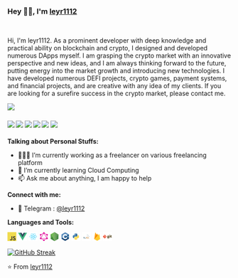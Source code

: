 
### Hey 👋🏽, I'm [leyr1112](https://t.me/leyr1112)  

<br/>

Hi, I'm leyr1112. As a prominent developer with deep knowledge and practical ability on blockchain and crypto, I designed and developed numerous DApps myself. I am grasping the crypto market with an innovative perspective and new ideas, and I am always thinking forward to the future, putting energy into the market growth and introducing new technologies. I have developed numerous DEFI projects, crypto games, payment systems, and financial projects, and are creative with any idea of my clients. If you are looking for a surefire success in the crypto market, please contact me.

![](https://github-profile-trophy.vercel.app/?username=leyr1112&theme=dracula)

####      ![](https://img.shields.io/badge/Blockchain-%3C%2F%3E-blueviolet) ![](https://img.shields.io/badge/Solidity-%3C%2F%3E-yellow) ![](https://img.shields.io/badge/Typescript-%7C-0%2C%2022%2C%20100) ![](https://img.shields.io/badge/Web3.js-%7C-yellowgreen) ![](https://img.shields.io/badge/Smart%20Contracts-%7C-blue) ![](https://img.shields.io/badge/Cryptocurrency-%7C-ff69b4)
  
<!-- <div>
  <img align="right" alt="GIF" src="https://media2.giphy.com/media/nIoUgc3KW2BF5rxVj2/giphy-downsized-large.gif" width="400" height="320" />
</div> -->

**Talking about Personal Stuffs:**

- 👨🏽‍💻 I’m currently working as a freelancer on various freelancing platform
- 🌱 I’m currently learning Cloud Computing
- 📫 Ask me about anything, I am happy to help

**Connect with me:**
- 💬 Telegram : [@leyr1112](https://t.me/leyr1112)

**Languages and Tools:**   

<code><img height="20" src="https://raw.githubusercontent.com/github/explore/80688e429a7d4ef2fca1e82350fe8e3517d3494d/topics/javascript/javascript.png"></code>
<code><img height="20" src="https://raw.githubusercontent.com/github/explore/80688e429a7d4ef2fca1e82350fe8e3517d3494d/topics/vue/vue.png"></code>
<code><img height="20" src="https://raw.githubusercontent.com/github/explore/80688e429a7d4ef2fca1e82350fe8e3517d3494d/topics/react/react.png"></code>
<code><img height="20" src="https://raw.githubusercontent.com/github/explore/5c058a388828bb5fde0bcafd4bc867b5bb3f26f3/topics/graphql/graphql.png"></code>
<code><img height="20" src="https://raw.githubusercontent.com/github/explore/80688e429a7d4ef2fca1e82350fe8e3517d3494d/topics/nodejs/nodejs.png"></code>
<code><img height="20" src="https://raw.githubusercontent.com/github/explore/80688e429a7d4ef2fca1e82350fe8e3517d3494d/topics/cpp/cpp.png"></code>
<code><img height="20" src="https://raw.githubusercontent.com/github/explore/80688e429a7d4ef2fca1e82350fe8e3517d3494d/topics/python/python.png"></code>
<code><img height="20" src="https://raw.githubusercontent.com/github/explore/80688e429a7d4ef2fca1e82350fe8e3517d3494d/topics/mysql/mysql.png"></code>
<code><img height="20" src="https://raw.githubusercontent.com/github/explore/80688e429a7d4ef2fca1e82350fe8e3517d3494d/topics/firebase/firebase.png"></code>
<code><img height="20" src="https://raw.githubusercontent.com/github/explore/80688e429a7d4ef2fca1e82350fe8e3517d3494d/topics/git/git.png"></code>

<!-- ![Sanket's github stats](https://github-readme-stats.vercel.app/api?username=leyr1112&show_icons=true&theme=dracula) -->
[![GitHub Streak](http://github-readme-streak-stats.herokuapp.com?user=leyr1112&theme=dracula&date_format=M%20j%5B%2C%20Y%5D)](https://git.io/streak-stats)



⭐️ From [leyr1112](https://github.com/leyr1112)
